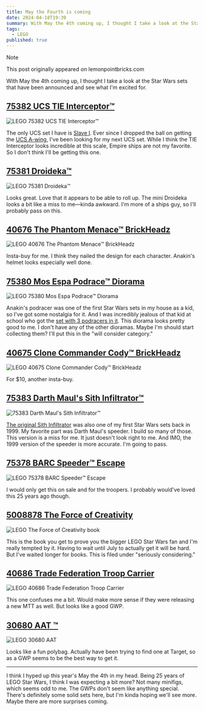 ```yaml
---
title: May the Fourth is coming
date: 2024-04-18T19:39
summary: With May the 4th coming up, I thought I take a look at the Star Wars sets that have been announced and see what I'm excited for.
tags:
  - LEGO
published: true
---
```


> [!NOTE]
> This post originally appeared on lemonpointbricks.com

With May the 4th coming up, I thought I take a look at the Star Wars sets that have been announced and see what I'm excited for.

## [75382 UCS TIE Interceptor™](https://www.lego.com/en-us/product/tie-interceptor-75382)

![LEGO 75382 UCS TIE Interceptor™](/media/75382.png "©LEGO Group")

The only UCS set I have is [Slave I](https://www.lego.com/en-us/product/slave-i-75060). Ever since I dropped the ball on getting the [UCS A-wing](https://www.lego.com/en-us/product/a-wing-starfighter-75275), I've been looking for my next UCS set. While I think the TIE Interceptor looks incredible at this scale, Empire ships are not my favorite. So I don't think I'll be getting this one.

## [75381 Droideka™](https://www.lego.com/en-us/product/droideka-75381)

![LEGO 75381 Droideka™](/media/75381.png "©LEGO Group")

Looks great. Love that it appears to be able to roll up. The mini Droideka looks a bit like a miss to me—kinda awkward. I'm more of a ships guy, so I'll probably pass on this.

## [40676 The Phantom Menace™ BrickHeadz](https://www.lego.com/en-us/product/the-phantom-menace-40676)

![LEGO 40676 The Phantom Menace™ BrickHeadz](/media/40676.png "©LEGO Group")

Insta-buy for me. I think they nailed the design for each character. Anakin's helmet looks especially well done.

## [75380 Mos Espa Podrace™ Diorama](https://www.lego.com/en-us/product/mos-espa-podrace-diorama-75380)

![LEGO 75380 Mos Espa Podrace™ Diorama](/media/75380.png "©LEGO Group")

Anakin's podracer was one of the first Star Wars sets in my house as a kid, so I've got some nostalgia for it. And I was incredibly jealous of that kid at school who got the [set with 3 podracers in it](https://brickset.com/sets/7171-1/Mos-Espa-Podrace). This diorama looks pretty good to me. I don't have any of the other dioramas. Maybe I'm should start collecting them? I'll put this in the "will consider category."

## [40675 Clone Commander Cody™ BrickHeadz](https://www.lego.com/en-us/product/clone-commander-cody-40675)

![LEGO 40675 Clone Commander Cody™ BrickHeadz](/media/40675.png "©LEGO Group")

For $10, another insta-buy.

## [75383 Darth Maul's Sith Infiltrator™](https://www.lego.com/en-us/product/darth-maul-s-sith-infiltrator-75383)

![75383 Darth Maul's Sith Infiltrator™](/media/75383.png "©LEGO Group")

[The original Sith Infiltrator](https://brickset.com/sets/7151-1/Sith-Infiltrator) was also one of my first Star Wars sets back in 1999. My favorite part was Darth Maul's speeder. I build so many of those. This version is a miss for me. It just doesn't look right to me. And IMO, the 1999 version of the speeder is more accurate. I'm going to pass.

## [75378 BARC Speeder™ Escape](https://www.lego.com/en-us/product/barc-speeder-escape-75378)

![LEGO 75378 BARC Speeder™ Escape](/media/75378.png "©LEGO Group")

I would only get this on sale and for the troopers. I probably would've loved this 25 years ago though.

## [5008878 The Force of Creativity](https://www.lego.com/en-us/product/the-force-of-creativity-5008878)

![LEGO The Force of Creativity book](/media/5008878.png "©LEGO Group")

This is the book you get to prove you the bigger LEGO Star Wars fan and I'm really tempted by it. Having to wait until July to actually get it will be hard. But I've waited longer for books. This is filed under "seriously considering."

## [40686 Trade Federation Troop Carrier](https://www.lego.com/en-us/product/trade-federation-troop-carrier-40686)

![LEGO 40686 Trade Federation Troop Carrier](/media/40686.png "©LEGO Group")

This one confuses me a bit. Would make more sense if they were releasing a new MTT as well. But looks like a good GWP.

## [30680 AAT ™](https://www.lego.com/en-us/product/aat-30680)

![LEGO 30680 AAT](/media/30680.png "©LEGO Group")

Looks like a fun polybag. Actually have been trying to find one at Target, so as a GWP seems to be the best way to get it.

---

I think I hyped up this year's May the 4th in my head. Being 25 years of LEGO Star Wars, I think I was expecting a bit more? Not many minifigs, which seems odd to me. The GWPs don't seem like anything special. There's definitely some solid sets here, but I'm kinda hoping we'll see more. Maybe there are more surprises coming.
